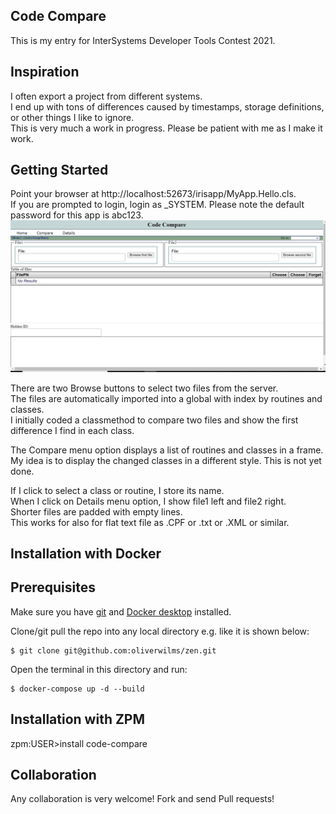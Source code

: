 ## Code Compare
This is my entry for InterSystems Developer Tools Contest 2021.

## Inspiration
I often export a project from different systems.   
I end up with tons of differences caused by timestamps, storage definitions, or other things I like to ignore.  
This is very much a work in progress. Please be patient with me as I make it work.  

## Getting Started
Point your browser at http://localhost:52673/irisapp/MyApp.Hello.cls.   
If you are prompted to login, login as _SYSTEM. Please note the default password for this app is abc123.    
![screenshot](https://github.com/oliverwilms/bilder/blob/main/Hello.PNG)

There are two Browse buttons to select two files from the server.   
The files are automatically imported into a global with index by routines and classes.   
I initially coded a classmethod to compare two files and show the first difference I find in each class.

The Compare menu option displays a list of routines and classes in a frame.   
My idea is to display the changed classes in a different style. This is not yet done.  

If I click to select a class or routine, I store its name.   
When I click on Details menu option, I show file1 left and file2 right.    
Shorter files are padded with empty lines.   
This works for also for flat text file as .CPF or .txt or .XML or similar.  

## Installation with Docker

## Prerequisites
Make sure you have [git](https://git-scm.com/book/en/v2/Getting-Started-Installing-Git) and [Docker desktop](https://www.docker.com/products/docker-desktop) installed.

Clone/git pull the repo into any local directory e.g. like it is shown below:

```
$ git clone git@github.com:oliverwilms/zen.git
```

Open the terminal in this directory and run:

```
$ docker-compose up -d --build
```

## Installation with ZPM

zpm:USER>install code-compare

## Collaboration 
Any collaboration is very welcome! Fork and send Pull requests!
